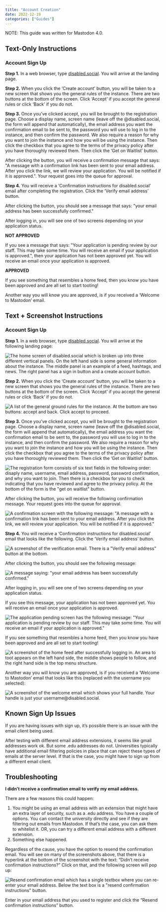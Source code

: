 ```yaml
---
title: "Account Creation"
date: 2022-12-19
categories: ["Guides"]
---
```


NOTE: This guide was written for Mastodon 4.0. 

## Text-Only Instructions

### Account Sign Up

**Step 1.** In a web browser, type [disabled.social](https://disabled.social). You will arrive at the landing page.

**Step 2.** When you click the ‘Create account’ button, you will be taken to a new screen that shows you the general rules of the instance. There are two buttons at the bottom of the screen. Click ‘Accept’ if you accept the general rules or click ‘Back’ if you do not.

**Step 3.** Once you’ve clicked accept, you will be brought to the registration page. Choose a display name, screen name (leave off the @disabled.social, the form will append that automatically), the email address you want the confirmation email to be sent to, the password you will use to log in to the instance, and then confirm the password. We also require a reason for why you want to join the instance and how you will be using the instance. Then click the checkbox that you agree to the terms of the privacy policy after you have thoroughly reviewed them. Then click the ‘Get on Waitlist’ button. 

After clicking the button, you will receive a confirmation message that says: "A message with a confirmation link has been sent to your email address. After you click the link, we will review your application. You will be notified if it is approved.". Your request goes into the queue for approval. 

**Step 4.** You will receive a ‘Confirmation instructions for disabled.social’ email after completing the registration. Click the ‘Verify email address’ button.

After clicking the button, you should see a message that says: "your email address has been successfully confirmed."

After logging in, you will see one of two screens depending on your application status.

**NOT APPROVED**

If you see a message that says: "Your application is pending review by our staff. This may take some time. You will receive an email if your application is approved.", then your application has not been approved yet. You will receive an email once your application is approved.

**APPROVED**

If you see something that resembles a home feed, then you know you have been approved and are all set to start tooting!

Another way you will know you are approved, is if you received a ‘Welcome to Mastodon’ email.

## Text + Screenshot Instructions

### Account Sign Up

**Step 1.** In a web browser, type [disabled.social](https://disabled.social). You will arrive at the following landing page:

![The home screen of disabled.social which is broken up into three different vertical panels. On the left hand side is some general information about the instance. The middle panel is an example of a feed, hashtags, and news. The right panel has a sign in button and a create account button.](/img/Guides/Account_Sign_Up/DisabledSocialLandingPage.png)

**Step 2.** When you click the ‘Create account’ button, you will be taken to a new screen that shows you the general rules of the instance. There are two buttons at the bottom of the screen. Click ‘Accept’ if you accept the general rules or click ‘Back’ if you do not.

![A list of the general ground rules for the instance. At the bottom are two buttons: accept and back. Click accept to proceed.](/img/Guides/Account_Sign_Up/GroundRules.png)

**Step 3.** Once you’ve clicked accept, you will be brought to the registration page. Choose a display name, screen name (leave off the @disabled.social, the form will append that automatically), the email address you want the confirmation email to be sent to, the password you will use to log in to the instance, and then confirm the password. We also require a reason for why you want to join the instance and how you will be using the instance. Then click the checkbox that you agree to the terms of the privacy policy after you have thoroughly reviewed them. Then click the ‘Get on Waitlist’ button. 

![The registration form consists of six text fields in the following order: disaply name, username, email address, password, password confirmation, and why you want to join. Then there is a checkbox for you to check indicating that you have reviewed and agree to the privacy policy. At the bottom of the form is the "get on waitlist" button.](/img/Guides/Account_Sign_Up/RegistrationForm.png)

After clicking the button, you will receive the following confirmation message. Your request goes into the queue for approval. 

![A confirmation screen with the following message: "A message with a confirmation link has been sent to your email address. After you click the link, we will review your application. You will be notified if it is approved."](/img/Guides/Account_Sign_Up/ConfirmationMessage.png)

**Step 4.** You will receive a ‘Confirmation instructions for disabled.social’ email that looks like the following. Click the ‘Verify email address’ button.

![A screenshot of the verification email. There is a "Verify email address" button at the bottom.](/img/Guides/Account_Sign_Up/ConfirmationEmail.png)

After clicking the button, you should see the following message:

![A message saying: "your email address has been successfully confirmed."](/img/Guides/Account_Sign_Up/EmailConfirmedMsgBox.png)

After logging in, you will see one of two screens depending on your application status.

If you see this message, your application has not been approved yet. You will receive an email once your application is approved.

![The application pending screen has the following message: "Your application is pending review by our staff. This may take some time. You will receive an email if your application is approved."](/img/Guides/Account_Sign_Up/ApplicationPendingMsg.png)

If you see something that resembles a home feed, then you know you have been approved and are all set to start tooting!

![A screenshot of the home feed after successfully logging in. An area to toot appears on the left hand side, the middle shows people to follow, and the right hand side is the top menu structure.](/img/Guides/Account_Sign_Up/HomeFeedEx.png)

Another way you will know you are approved, is if you received a ‘Welcome to Mastodon’ email that looks like this (replaced with the username you selected):

![A screenshot of the welcome email which shows your full handle. Your handle is just your username@disabled.social.](/img/Guides/Account_Sign_Up/WelcomeEmail.png)

## Known Sign Up Issues

If you are having issues with sign up, it’s possible there is an issue with the email client being used.

After testing with different email address extensions, it seems like gmail addresses work ok. But some .edu addresses do not. Universities typically have additional email filtering policies in place that can reject these types of emails at the server level. If that is the case, you might have to sign up from a different email client.

## Troubleshooting

**I didn’t receive a confirmation email to verify my email address.**

There are a few reasons this could happen:
1. You might be using an email address with an extension that might have an extra layer of security, such as a .edu address. You have a couple of options. You can contact the university directly and see if they are filtering out emails from Mastodon. If that’s the case, you can ask them to whitelist it. OR, you can try a different email address with a different extension.
2. Something else happened. 

Regardless of the cause, you have the option to resend the confirmation email. You will see on many of the screenshots above, that there is a hyperlink at the bottom of the screenshot with the text: “Didn’t receive confirmation instructions?” Click on that, and the following screen will pop up:

![Resend confirmation email which has a single textbox where you can re-enter your email address. Below the text box is a "resend confirmation instructions" button.](/img/Guides/Account_Sign_Up/ResendConfirmEmail.png)

Enter in your email address that you used to register and click the “Resend confirmation instructions” button.

